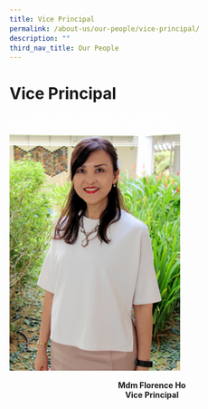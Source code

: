 ```yaml
---
title: Vice Principal
permalink: /about-us/our-people/vice-principal/
description: ""
third_nav_title: Our People
---
```

# **Vice Principal**

<img src="/images/Mdm%20Florence%20Ho_cropped_optimisedforweb.jpg" alt="Mdm Florence Ho" style="width:60%;">

**<center>Mdm Florence Ho<br>
Vice Principal<center>**
